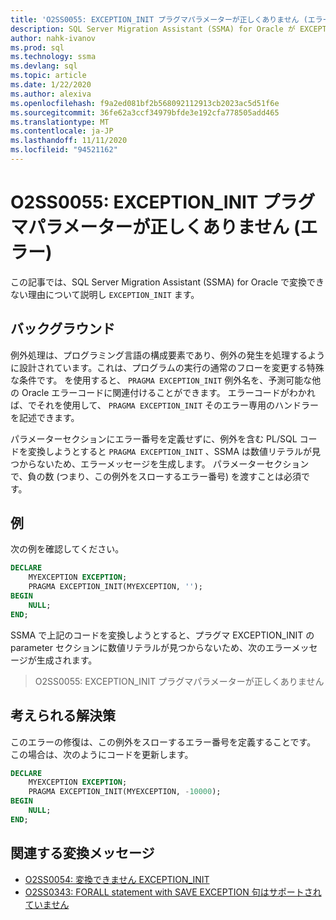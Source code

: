 ```yaml
---
title: 'O2SS0055: EXCEPTION_INIT プラグマパラメーターが正しくありません (エラー)'
description: SQL Server Migration Assistant (SSMA) for Oracle が EXCEPTION_INIT エラーメッセージ O2SS0055 を変換できない理由について説明します。
author: nahk-ivanov
ms.prod: sql
ms.technology: ssma
ms.devlang: sql
ms.topic: article
ms.date: 1/22/2020
ms.author: alexiva
ms.openlocfilehash: f9a2ed081bf2b568092112913cb2023ac5d51f6e
ms.sourcegitcommit: 36fe62a3ccf34979bfde3e192cfa778505add465
ms.translationtype: MT
ms.contentlocale: ja-JP
ms.lasthandoff: 11/11/2020
ms.locfileid: "94521162"
---
```

# <a name="o2ss0055-incorrect-exception_init-pragma-parameter-error"></a>O2SS0055: EXCEPTION_INIT プラグマパラメーターが正しくありません (エラー)

この記事では、SQL Server Migration Assistant (SSMA) for Oracle で変換できない理由について説明し `EXCEPTION_INIT` ます。

## <a name="background"></a>バックグラウンド

例外処理は、プログラミング言語の構成要素であり、例外の発生を処理するように設計されています。これは、プログラムの実行の通常のフローを変更する特殊な条件です。 を使用すると、 `PRAGMA EXCEPTION_INIT` 例外名を、予測可能な他の Oracle エラーコードに関連付けることができます。 エラーコードがわかれば、でそれを使用して、 `PRAGMA EXCEPTION_INIT` そのエラー専用のハンドラーを記述できます。

パラメーターセクションにエラー番号を定義せずに、例外を含む PL/SQL コードを変換しようとすると `PRAGMA EXCEPTION_INIT` 、SSMA は数値リテラルが見つからないため、エラーメッセージを生成します。 パラメーターセクションで、負の数 (つまり、この例外をスローするエラー番号) を渡すことは必須です。

## <a name="example"></a>例

次の例を確認してください。

```sql
DECLARE
    MYEXCEPTION EXCEPTION;
    PRAGMA EXCEPTION_INIT(MYEXCEPTION, '');
BEGIN
    NULL;
END;
```

SSMA で上記のコードを変換しようとすると、プラグマ EXCEPTION_INIT の parameter セクションに数値リテラルが見つからないため、次のエラーメッセージが生成されます。

> O2SS0055: EXCEPTION_INIT プラグマパラメーターが正しくありません

## <a name="possible-remedies"></a>考えられる解決策

このエラーの修復は、この例外をスローするエラー番号を定義することです。 この場合は、次のようにコードを更新します。

```sql
DECLARE
    MYEXCEPTION EXCEPTION;
    PRAGMA EXCEPTION_INIT(MYEXCEPTION, -10000);
BEGIN
    NULL;
END;
```

## <a name="related-conversion-messages"></a>関連する変換メッセージ

* [O2SS0054: 変換できません EXCEPTION_INIT](o2ss0054.md)
* [O2SS0343: FORALL statement with SAVE EXCEPTION 句はサポートされていません](o2ss0343.md)
